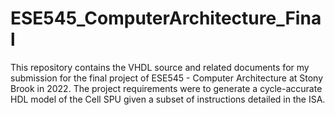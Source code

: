# ESE545_ComputerArchitecture_Final

This repository contains the VHDL source and related documents for my submission for the final project of ESE545 - Computer Architecture at Stony Brook in 2022.
The project requirements were to generate a cycle-accurate HDL model of the Cell SPU given a subset of instructions detailed in the ISA.
